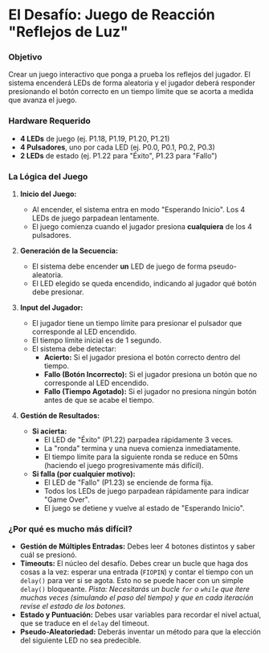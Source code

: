 # El Desafío: Juego de Reacción "Reflejos de Luz"

### Objetivo
Crear un juego interactivo que ponga a prueba los reflejos del jugador. El sistema encenderá LEDs de forma aleatoria y el jugador deberá responder presionando el botón correcto en un tiempo límite que se acorta a medida que avanza el juego.

### Hardware Requerido
- **4 LEDs** de juego (ej. P1.18, P1.19, P1.20, P1.21)
- **4 Pulsadores**, uno por cada LED (ej. P0.0, P0.1, P0.2, P0.3)
- **2 LEDs** de estado (ej. P1.22 para "Éxito", P1.23 para "Fallo")

### La Lógica del Juego

1.  **Inicio del Juego:**
    *   Al encender, el sistema entra en modo "Esperando Inicio". Los 4 LEDs de juego parpadean lentamente.
    *   El juego comienza cuando el jugador presiona **cualquiera** de los 4 pulsadores.

2.  **Generación de la Secuencia:**
    *   El sistema debe encender **un** LED de juego de forma pseudo-aleatoria.
    *   El LED elegido se queda encendido, indicando al jugador qué botón debe presionar.

3.  **Input del Jugador:**
    *   El jugador tiene un tiempo límite para presionar el pulsador que corresponde al LED encendido.
    *   El tiempo límite inicial es de 1 segundo.
    *   El sistema debe detectar:
        *   **Acierto:** Si el jugador presiona el botón correcto dentro del tiempo.
        *   **Fallo (Botón Incorrecto):** Si el jugador presiona un botón que no corresponde al LED encendido.
        *   **Fallo (Tiempo Agotado):** Si el jugador no presiona ningún botón antes de que se acabe el tiempo.

4.  **Gestión de Resultados:**
    *   **Si acierta:**
        *   El LED de "Éxito" (P1.22) parpadea rápidamente 3 veces.
        *   La "ronda" termina y una nueva comienza inmediatamente.
        *   El tiempo límite para la siguiente ronda se reduce en 50ms (haciendo el juego progresivamente más difícil).
    *   **Si falla (por cualquier motivo):**
        *   El LED de "Fallo" (P1.23) se enciende de forma fija.
        *   Todos los LEDs de juego parpadean rápidamente para indicar "Game Over".
        *   El juego se detiene y vuelve al estado de "Esperando Inicio".

### ¿Por qué es mucho más difícil?

*   **Gestión de Múltiples Entradas:** Debes leer 4 botones distintos y saber cuál se presionó.
*   **Timeouts:** El núcleo del desafío. Debes crear un bucle que haga dos cosas a la vez: esperar una entrada (`FIOPIN`) y contar el tiempo con un `delay()` para ver si se agota. Esto no se puede hacer con un simple `delay()` bloqueante. *Pista: Necesitarás un bucle `for` o `while` que itere muchas veces (simulando el paso del tiempo) y que en cada iteración revise el estado de los botones.*
*   **Estado y Puntuación:** Debes usar variables para recordar el nivel actual, que se traduce en el `delay` del timeout.
*   **Pseudo-Aleatoriedad:** Deberás inventar un método para que la elección del siguiente LED no sea predecible.